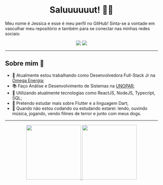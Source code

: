 <h1 align = center>Saluuuuuut! 👩‍💻</h1>

Meu nome é Jessica e esse é meu perfil no GitHub! Sinta-se a vontade em vasculhar meu repositório e também para se conectar nas minhas redes sociais:

<div align="center"> 

  <a href = "mailto:jessica.marques.dev@gmail.com"><img src="https://img.shields.io/badge/-Gmail-%23333?style=for-the-badge&logo=gmail&logoColor=red" target="_blank"></a>
  <a href="https://www.linkedin.com/in/jessica-maria-marques/" target="_blank"><img src="https://img.shields.io/badge/-LinkedIn-%230077B5?style=for-the-badge&logo=linkedin&logoColor=white" target="_blank"></a> 
 
</div>

---

<h2>Sobre mim 📖</h2>

 - 🔨 Atualmente estou trabalhando como Desenvolvedora Full-Stack Jr na <a href="https://omegaenergia.com.br/"  target="_blank">Omega Energia</a>;
 - 📚 Faço Análise e Desenvolvimento de Sistemas na [UNOPAR](https://www.unopar.com.br/);
 - 💍 Utilizando atualmente tecnologias como ReactJS, NodeJS, Typecript, SQL;
 - 🔮 Pretendo estudar mais sobre Flutter e a linguagem Dart;
 - 🎨 Quando não estou codando ou estudando estarei: lendo, ouvindo música, jogando, vendo filmes de terror e junto com meus dogs.

---

<div align="center">
  <a href="https://github.com/jessicaMarquess">
  <img height="180em" src="https://github-readme-stats.vercel.app/api?username=jessicaMarquess&show_icons=true&theme=synthwave&include_all_commits=true&count_private=true"/>
  <img height="180em" src="https://github-readme-stats.vercel.app/api/top-langs/?username=jessicaMarquess&layout=compact&langs_count=7&theme=synthwave"/>
</div>

